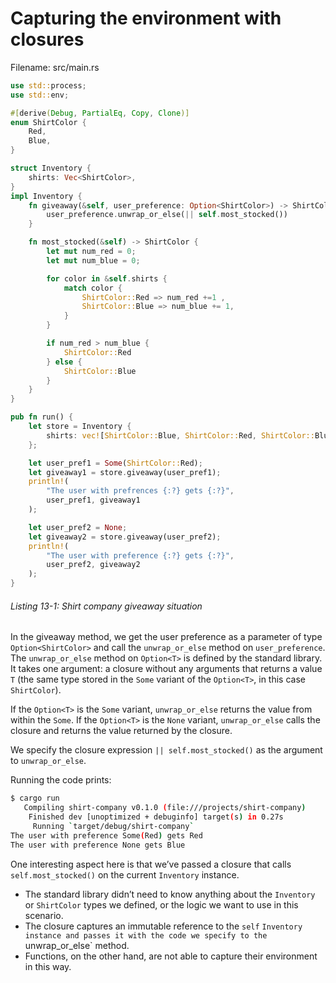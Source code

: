 # Capturing the environment with closures



Filename: src/main.rs

```rs
use std::process;
use std::env;

#[derive(Debug, PartialEq, Copy, Clone)]
enum ShirtColor {
    Red,
    Blue,
}

struct Inventory {
    shirts: Vec<ShirtColor>,
}
impl Inventory {
    fn giveaway(&self, user_preference: Option<ShirtColor>) -> ShirtColor {
        user_preference.unwrap_or_else(|| self.most_stocked())
    }

    fn most_stocked(&self) -> ShirtColor {
        let mut num_red = 0;
        let mut num_blue = 0;

        for color in &self.shirts {
            match color {
                ShirtColor::Red => num_red +=1 ,
                ShirtColor::Blue => num_blue += 1,
            }
        }

        if num_red > num_blue {
            ShirtColor::Red
        } else {
            ShirtColor::Blue
        }
    }
}

pub fn run() {
    let store = Inventory {
        shirts: vec![ShirtColor::Blue, ShirtColor::Red, ShirtColor::Blue]
    };

    let user_pref1 = Some(ShirtColor::Red);
    let giveaway1 = store.giveaway(user_pref1);
    println!(
        "The user with prefrences {:?} gets {:?}",
        user_pref1, giveaway1
    );

    let user_pref2 = None;
    let giveaway2 = store.giveaway(user_pref2);
    println!(
        "The user with preference {:?} gets {:?}",
        user_pref2, giveaway2
    );
}
```

###### Listing 13-1: Shirt company giveaway situation

In the giveaway method, we get the user preference as a parameter of type `Option<ShirtColor>` and call the `unwrap_or_else` method on `user_preference`. The `unwrap_or_else` method on `Option<T>` is defined by the standard library. It takes one argument: a closure without any arguments that returns a value `T` (the same type stored in the `Some` variant of the `Option<T>`, in this case `ShirtColor`). 

If the `Option<T>` is the `Some` variant, `unwrap_or_else` returns the value from within the `Some`. If the `Option<T>` is the `None` variant, `unwrap_or_else` calls the closure and returns the value returned by the closure.

We specify the closure expression `|| self.most_stocked()` as the argument to `unwrap_or_else`.


Running the code prints:

```bash
$ cargo run
   Compiling shirt-company v0.1.0 (file:///projects/shirt-company)
    Finished dev [unoptimized + debuginfo] target(s) in 0.27s
     Running `target/debug/shirt-company`
The user with preference Some(Red) gets Red
The user with preference None gets Blue
```

One interesting aspect here is that we’ve passed a closure that calls `self.most_stocked()` on the current `Inventory` instance. 
- The standard library didn’t need to know anything about the `Inventory` or `ShirtColor` types we defined, or the logic we want to use in this scenario. 
- The closure captures an immutable reference to the `self` `Inventory instance and passes it with the code we specify to the `unwrap_or_else` method. 
- Functions, on the other hand, are not able to capture their environment in this way.